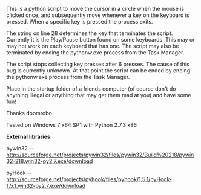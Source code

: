 This is a python script to move the cursor in a circle when the mouse is clicked once, and subsequently move whenever a key on the keyboard is pressed. When a specific key is pressed the process exits.

The string on line 28 determines the key that terminates the script. Currently it is the Play/Pause button found on some keyboards. This may or may not work on each keyboard that has one. The script may also be terminated by ending the pythonw.exe process from the Task Manager. 

The script stops collecting key presses after 6 presses. The cause of this bug is currently unknown. At that point the script can be ended by ending the pythonw.exe process from the Task Manager.


Place in the startup folder of a friends computer (of course don't do anything illegal or anything that may get them mad at you) and have some fun!

Thanks doomrobo.

Tested on Windows 7 x64 SP1 with Python 2.7.3 x86

**External libraries:**

pywin32 -- http://sourceforge.net/projects/pywin32/files/pywin32/Build%20218/pywin32-218.win32-py2.7.exe/download

pyHook -- http://sourceforge.net/projects/pyhook/files/pyhook/1.5.1/pyHook-1.5.1.win32-py2.7.exe/download